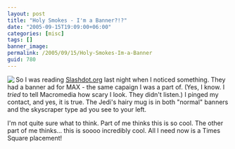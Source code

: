 ```yaml
---
layout: post
title: "Holy Smokes - I'm a Banner?!?"
date: "2005-09-15T19:09:00+06:00"
categories: [misc]
tags: []
banner_image: 
permalink: /2005/09/15/Holy-Smokes-Im-a-Banner
guid: 780
---
```


<a href="http://www.macromedia.com/macromedia/events/max"><img src="https://static.raymondcamden.com/images/maxray.jpg" align="left" border="0"></a>So I was reading <a href="http://slashdot.org">Slashdot.org</a> last night when I noticed something. They had a banner ad for MAX - the same capaign I was a part of. (Yes, I know. I <i>tried</i> to tell Macromedia how scary I look. They didn't listen.) I pinged my contact, and yes, it is true. The Jedi's hairy mug is in both "normal" banners and the skyscraper type ad you see to your left. 

I'm not quite sure what to think. Part of me thinks this is so cool. The other part of me thinks... this is soooo incredibly cool. All I need now is a Times Square placement!

<br clear="left">